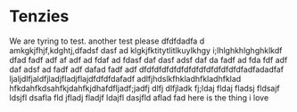 # Tenzies

We are tyring to test. another test please dfdfdadfa d amkgkjfhjf,kdghtj,dfadsf dasf ad klgkjfktitytlitlkuylkhgy i;lhlghkhlghghklkdf dfad fadf adf af adf ad fdaf ad fdasf daf dasf adsf daf da fadf ad fda fdf adf daf adsf ad fadf adf dafad fadf adf dfdfdfdfdfdfdfdfdfdfdfdfdfdfadfadadfaf ljaljdlfjaldfjladjfladjflajdfdfdfdafadf adlfjhdslkfhkladhfkladhfklad hfkdahfkdsahfkjdahfkjdhafdfljadf;jadfj dlfj dlfjladk fj;ldaj fldaj fladsj fldsajf ldsjfl dsafla fld jfladj fladjf ldajfl dasjfld aflad fad here is the thing i love
